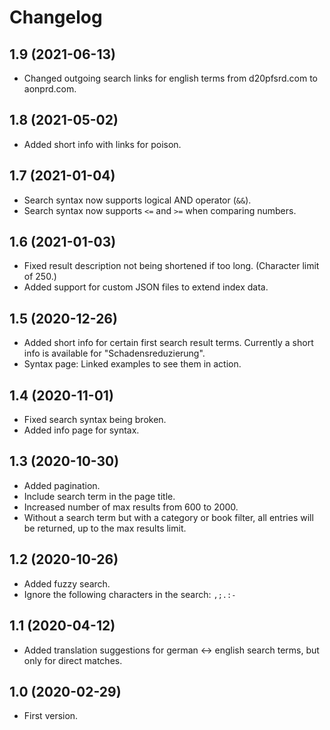 # Changelog

## 1.9 (2021-06-13)

* Changed outgoing search links for english terms from d20pfsrd.com to aonprd.com.

## 1.8 (2021-05-02)

* Added short info with links for poison.

## 1.7 (2021-01-04)

* Search syntax now supports logical AND operator (` && `).
* Search syntax now supports `<=` and `>=` when comparing numbers.

## 1.6 (2021-01-03)

* Fixed result description not being shortened if too long. (Character limit of 250.)
* Added support for custom JSON files to extend index data.

## 1.5 (2020-12-26)

* Added short info for certain first search result terms. Currently a short info is available for "Schadensreduzierung".
* Syntax page: Linked examples to see them in action.

## 1.4 (2020-11-01)

* Fixed search syntax being broken.
* Added info page for syntax.

## 1.3 (2020-10-30)

* Added pagination.
* Include search term in the page title.
* Increased number of max results from 600 to 2000.
* Without a search term but with a category or book filter, all entries will be returned, up to the max results limit.

## 1.2 (2020-10-26)

* Added fuzzy search.
* Ignore the following characters in the search: `,;.:-`

## 1.1 (2020-04-12)

* Added translation suggestions for german <-> english search terms, but only for direct matches.

## 1.0 (2020-02-29)

* First version.
